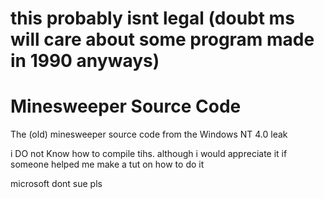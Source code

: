 # this probably isnt legal (doubt ms will care about some program made in 1990 anyways)
# Minesweeper Source Code
The (old) minesweeper source code from the Windows NT 4.0 leak

i DO not Know how to compile tihs. although i would appreciate it if someone helped me make a tut on how to do it


microsoft dont sue pls
